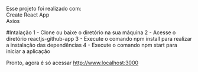 Esse projeto foi realizado com:<br>
Create React App<br>
Axios

#Intalação
1 - Clone ou baixe o diretório na sua máquina
2 - Acesse o diretório reactjs-github-app
3 - Execute o comando npm install para realizar a instalação das dependências
4 - Execute o comando npm start para iniciar a aplicação

Pronto, agora é só acessar http://www.localhost:3000